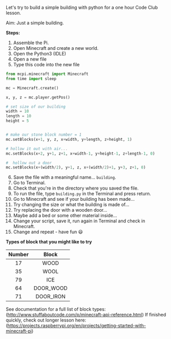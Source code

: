 Let's try to build a simple building with python for a one hour Code Club lesson. 

Aim: Just a simple building. 

**Steps:**
1. Assemble the Pi.
2. Open Minecraft and create a new world.
3. Open the Python3 (IDLE)
4. Open a new file
5. Type this code into the new file
```python
from mcpi.minecraft import Minecraft
from time import sleep

mc = Minecraft.create()

x, y, z = mc.player.getPos()

# set size of our building
width = 10
length = 10
height = 5


# make our stone block number = 1
mc.setBlocks(x+1, y, z, x+width, y+length, z+height, 1)

# hollow it out with air...
mc.setBlocks(x+2, y+1, z+1, x+width-1, y+height-1, z+length-1, 0)

#  hollow out a door
mc.setBlocks(x+(width/2), y+1, z, x+(width/2)+1, y+3, z+1, 0)
```
6. Save the file with a meaningful name... `building`.
7. Go to Terminal.
8. Check that you're in the directory where you saved the file.
9. To run the file, type `building.py` in the Terminal and press return.
10. Go to Minecraft and see if your building has been made...
11. Try changing the size or what the building is made of...
12. Try replacing the door with a wooden door...
12. Maybe add a bed or some other material inside...
13. Change your script, save it, run again in Terminal and check in Minecraft.
14. Change and repeat - have fun :smiley:

**Types of block that you might like to try**

| Number        | Block| 
| :-------------: |:-------------:| 
| 17 | WOOD     | 
| 35 | WOOL     | 
| 79 | ICE      | 
| 64 | DOOR_WOOD| 
| 71 | DOOR_IRON| 

See documentation for a full list of block types: (http://www.stuffaboutcode.com/p/minecraft-api-reference.html)
If finished quickly, check out longer lesson here: (https://projects.raspberrypi.org/en/projects/getting-started-with-minecraft-pi) 
